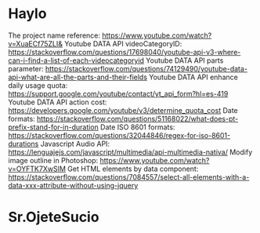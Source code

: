 # Haylo

The project name reference: https://www.youtube.com/watch?v=XuaECf75ZLI& 
Youtube DATA API videoCategoryID: https://stackoverflow.com/questions/17698040/youtube-api-v3-where-can-i-find-a-list-of-each-videocategoryid 
Youtube DATA API parts parameter: https://stackoverflow.com/questions/74129490/youtube-data-api-what-are-all-the-parts-and-their-fields 
Youtube DATA API enhance daily usage quota: https://support.google.com/youtube/contact/yt_api_form?hl=es-419 
Youtube DATA API action cost: https://developers.google.com/youtube/v3/determine_quota_cost 
Date formats: https://stackoverflow.com/questions/51168022/what-does-pt-prefix-stand-for-in-duration
Date ISO 8601 formats: https://stackoverflow.com/questions/32044846/regex-for-iso-8601-durations
Javascript Audio API: https://lenguajejs.com/javascript/multimedia/api-multimedia-nativa/
Modify image outline in Photoshop: https://www.youtube.com/watch?v=OYFTK7XwSIM 
Get HTML elements by data component: https://stackoverflow.com/questions/7084557/select-all-elements-with-a-data-xxx-attribute-without-using-jquery 


# Sr.OjeteSucio
